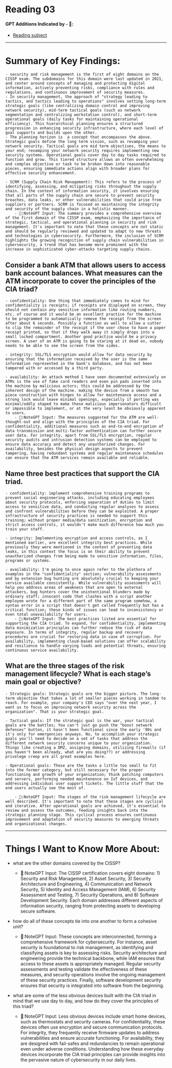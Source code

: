 # Reading 03
#### GPT Additions Indicated by - 🤖:
- [Reading subject](https://resources.infosecinstitute.com/certifications/cissp/security-risk-management/)
---
# Summary of Key Findings:
    - security and risk management is the first of eight domains on the CISSP exam. The subdomains for this domain were last updated in 2021, and center around concepts of managing and protecting digital information, actively preventing risks, compliance with rules and regulations, and continuous improvement of security measures.
    - In security management, the approach of "strategy leading to tactics, and tactics leading to operations" involves setting long-term strategic goals (like centralizing domain control and improving network security), mid-term tactical goals (such as network segmentation and centralizing workstation control), and short-term operational goals (daily tasks for maintaining operational efficiency). This hierarchical planning ensures a structured progression in enhancing security infrastructure, where each level of goal supports and builds upon the other.
    - The planning horizon is  a concept that encompasses the above. Strategic goals define the long term vision, such as revamping your network security. Tactical goals are mid term objectives, the means to your end; revamping your network security requires implementing new security systems. Operational goals cover day to day tasks required to function and grow. This tiered structure allows an often overwhelming and complex objective or task to be broken down into reasonable pieces, ensuring immediate actions align with broader plans for effective security enhancement. 

    - SCRM (Supply Chain Risk Management): This refers to the process of identifying, assessing, and mitigating risks throughout the supply chain. In the context of information security, it involves ensuring that all parts of the supply chain are secure to prevent security breaches, data leaks, or other vulnerabilities that could arise from suppliers or partners. SCRM is focused on maintaining the integrity and security of the supply chain in a holistic manner.
        - 🤖:NoteGPT Input: The summary provides a comprehensive overview of the first domain of the CISSP exam, emphasizing the importance of strategic, tactical, and operational planning in security and risk management. It's important to note that these concepts are not static and should be regularly reviewed and updated to adapt to new threats and technologies in cybersecurity. Furthermore, the inclusion of SCRM highlights the growing recognition of supply chain vulnerabilities in cybersecurity, a trend that has become more prominent with the increase in sophisticated cyber-attacks targeting supply chains.

## Consider a bank ATM that allows users to access bank account balances. What measures can the ATM incorporate to cover the principles of the CIA triad?
    - confidentiality: One thing that immediately comes to mind for confidentiality is receipts; if receipts are displayed on screen, they should not contain any sensitive information like routing numbers, etc. of course and it would be an excellent practice for the machine to be programmed to automatically remove the receipt from the screen after about 6 seconds. Possibly a function as well to allow a cutter to clip the remainder of the receipt if the user chose to have a paper receipt printed, so that if they walk away it simply drops into a small locked compartment. Another good practice would be a privacy screen. A user of an ATM is going to be staring at it dead on, nobody needs to be able to see the screen from the sides.

    - integrity: SSL/TLS encryption would allow for data security by ensuring that the information received by the user is the same information represented in the bank's database, and has not been tampered with or accessed by a third party.

    - availability: An attack method I have seen documented extensively on ATMs is the use of fake card readers and even pin pads inserted into the machine by malicious actors; this could be addressed by the inherent design of the machine. making the device from a smooth two piece construction with hinges to allow for maintenance access and a strong lock would leave minimal openings, especially if porting was minimal/oddly shaped to make these malicious impersonators difficult or impossible to implement, or at the very least be obviously apparent to users.  
        - 🤖:NoteGPT Input: The measures suggested for the ATM are well-thought-out and align with the principles of the CIA triad. For confidentiality, additional measures such as end-to-end encryption of data transmission and multi-factor authentication can further secure user data. For integrity, apart from SSL/TLS encryption, regular security audits and intrusion detection systems can be employed to ensure data accuracy and detect any unauthorized changes. For availability, besides the physical design aspects to prevent tampering, having redundant systems and regular maintenance schedules can ensure that the ATM services remain available and reliable.

## Name three best practices that support the CIA triad.
    - confidentiality: implement comprehensive training programs to prevent social engineering attacks, including educating employees about security protocols, enforcing separation of duties to limit access to sensitive data, and conducting regular analyses to assess and confront vulnerabilities before they can be exploited. A proper infrastructure of security practices is needed to support this training; without proper media/data sanitization, encryption and strict access controls, it wouldn't make much difference how much you train your staff.

    - integrity: Implementing encryption and access controls, as I mentioned earlier, are excellent integrity best practices. While previously they were mentioned in the context of preventing data leaks, in this context the focus is on their ability to prevent unauthorized changes from being made to sensitive information, files, programs or systems. 

    - availability: I'm going to once again refer to the plethora of examples in the "confidentiality" section; vulnerability assessments and by extension bug hunting are absolutely crucial to keeping your service available consistently. While vulnerability assessments will help you address areas of weakness that are open to external attackers, bug hunters cover the unintentional blunders made by ordinary staff; innocent code that clashes with a script another employee wrote for a different part of the same program somehow, a syntax error in a script that doesn't get called frequently but has a critical function; these kinds of issues can lead to inconsistency or even total unavailability for users. 
        - 🤖:NoteGPT Input: The best practices listed are essential for supporting the CIA triad. To expand, for confidentiality, implementing data minimization principles can further reduce the risk of data exposure. In terms of integrity, regular backup and recovery procedures are crucial for restoring data in case of corruption. For availability, implementing cloud-based solutions can offer scalability and resilience to handle varying loads and potential threats, ensuring continuous service availability.

## What are the three stages of the risk management lifecycle? What is each stage’s main goal or objective?
    - Strategic goals: Strategic goals are the bigger picture. The long-term objective that takes a lot of smaller pieces working in tandem to reach. For example, your company's CEO says "over the next year, I want us to focus on improving network security across the organization". That is your strategic goal.

    - Tactical goals: If the strategic goal is the war, your tactical goals are the battles; You can't just go push the "boost network defenses" button, it hasn't been functional since the early '90s and it's only for emergencies anyways. No, to accomplish your strategic goals you'll need to decide on a set of tasks that address the different network security concerns unique to your organization. Things like creating a DMZ, assigning domains, utilizing firewalls (if you haven't been already, what are you doing??) or addressing privelege creep are all great examples here.

    - Operational goals: These are the tasks a little too small to fit into the former category, but still necessary for the proper functioning and growth of your organization; think patching computers and servers, performing needed maintenence on IoT devices, and addressing individual user support tickets. The little stuff that the end users actually see the most of.

        - 🤖:NoteGPT Input: The stages of the risk management lifecycle are well described. It's important to note that these stages are cyclical and iterative. After operational goals are achieved, it's essential to review and assess the outcomes, feeding insights back into the strategic planning stage. This cyclical process ensures continuous improvement and adaptation of security measures to emerging threats and organizational changes.

---
# Things I Want to Know More About:
- what are the other domains covered by the CISSP?
    - 🤖:NoteGPT Input: The CISSP certification covers eight domains: 1) Security and Risk Management, 2) Asset Security, 3) Security Architecture and Engineering, 4) Communication and Network Security, 5) Identity and Access Management (IAM), 6) Security Assessment and Testing, 7) Security Operations, and 8) Software Development Security. Each domain addresses different aspects of information security, ranging from protecting assets to developing secure software.

- how do all of these concepts tie into one another to form a cohesive unit?
    - 🤖:NoteGPT Input: These concepts are interconnected, forming a comprehensive framework for cybersecurity. For instance, asset security is foundational to risk management, as identifying and classifying assets is key to assessing risks. Security architecture and engineering provide the technical backbone, while IAM ensures that access to these assets is appropriately managed. Regular security assessments and testing validate the effectiveness of these measures, and security operations involve the ongoing management of these security practices. Finally, software development security ensures that security is integrated into software from the beginning.

- what are some of the less obvious devices built with the CIA triad in mind that we use day to day, and how do they cover the principles of this triad?
    - 🤖:NoteGPT Input: Less obvious devices include smart home devices, such as thermostats and security cameras. For confidentiality, these devices often use encryption and secure communication protocols. For integrity, they frequently receive firmware updates to address vulnerabilities and ensure accurate functioning. For availability, they are designed with fail-safes and redundancies to remain operational even under adverse conditions. Understanding how these everyday devices incorporate the CIA triad principles can provide insights into the pervasive nature of cybersecurity in our daily lives.
